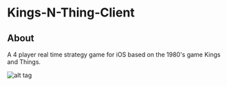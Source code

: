Kings-N-Thing-Client
====================

About
------
A 4 player real time strategy game for iOS based on the 1980's game Kings and Things.

![alt tag](http://devinlynch.ca/wp-content/uploads/2014/04/kat.jpg)
